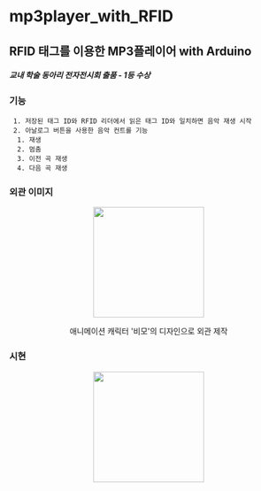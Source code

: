 # mp3player_with_RFID
## RFID 태그를 이용한 MP3플레이어 with Arduino
##### 교내 학술 동아리 전자전시회 출품 - 1등 수상

### 기능

```
 1. 저장된 태그 ID와 RFID 리더에서 읽은 태그 ID와 일치하면 음악 재생 시작
 2. 아날로그 버튼을 사용한 음악 컨트롤 기능
  1. 재생
  2. 멈춤
  3. 이전 곡 재생
  4. 다음 곡 재생
```
### 외관 이미지

<p align="center"><img src="https://www.google.com/url?sa=i&url=https%3A%2F%2Fm.blog.naver.com%2Fsilverwingkj%2F221707685573&psig=AOvVaw0ZR6T26bQWl9iDoRFyIezz&ust=1623354227786000&source=images&cd=vfe&ved=0CAIQjRxqFwoTCKDsnZOpi_ECFQAAAAAdAAAAABAD" width=200></p>
<p align="center"> 애니메이션 캐릭터 '비모'의 디자인으로 외관 제작 </p>


### 시현 

<p align="center"><img src="https://user-images.githubusercontent.com/83719746/121419511-feb59800-c9a6-11eb-8600-6893197eeb09.png" width=200></p>
